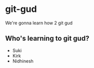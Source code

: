# git-gud

We're gonna learn how 2 git gud

## Who's learning to git gud?
 * Suki
 * Kirk
 * Nidhinesh
